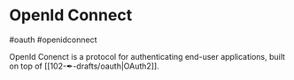 # OpenId Connect
#oauth #openidconnect 

OpenId Conenct is a protocol for authenticating end-user applications, built on top of [[102-✒-drafts/oauth|OAuth2]].